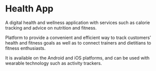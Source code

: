 # Health App

A digital health and wellness application with services such as calorie tracking and advice on nutrition and fitness.

Platform to provide a convenient and efficient way to track customers’ health and fitness goals as well as to connect trainers and dietitians to fitness enthusiasts.

It is available on the Android and iOS platforms, and can be used with wearable technology such as activity trackers.
